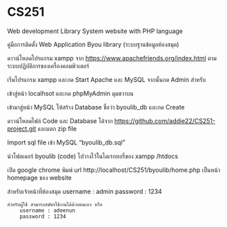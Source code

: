# CS251
Web development Library System website with PHP language 

คู่มือการติดตั้ง Web Application Byou library (ระบบฐานข้อมูลห้องสมุด)

ดาวน์โหลดโปรแกรม xampp จาก  https://www.apachefriends.org/index.html ตามระบบปฏิบัติการของเครื่องคอมพิวเตอร์




เริ่มโปรแกรม xampp และกด Start Apache และ MySQL จากนั้นกด Admin สำหรับ 


เข้าสู่หน้า localhsot และกด phpMyAdmin มุมขวาบน




เข้ามาสู่หน้า MySQL ให้สร้าง Database ชื่อว่า byoulib_db และกด Create


ดาวน์โหลดไฟล์ Code และ Database ได้จาก https://github.com/addie22/CS251-project.git   และแตก zip file




Import sql file เข้า MySQL  “byoulib_db.sql”


นำโฟลเดอร์ byoulib (code) ไปวางไว้ในไดเรกทอรี่ของ xampp  /htdocs

เปิด google chrome พิมพ์ url http://localhost/CS251/byoulib/home.php เป็นหน้า homepage ของ website


สำหรับเจ้าหน้าที่ห้องสมุด
username : admin
password : 1234

	สำหรับผู้ใช้ สามารถสมัครใช้งานได้ด้วยตนเอง หรือ
		username : adeenun
		password : 1234

	




